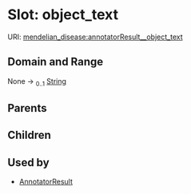 
# Slot: object_text




URI: [mendelian_disease:annotatorResult__object_text](http://w3id.org/ontogpt/mendelian_disease/annotatorResult__object_text)


## Domain and Range

None &#8594;  <sub>0..1</sub> [String](types/String.md)

## Parents


## Children


## Used by

 * [AnnotatorResult](AnnotatorResult.md)
